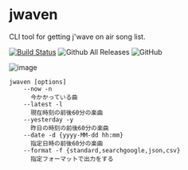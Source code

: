 # jwaven

CLI tool for getting j'wave on air song list.

[![Build Status](https://travis-ci.org/tnoda78/jwaven.svg?branch=master)](https://travis-ci.org/tnoda78/jwaven)
![Github All Releases](https://img.shields.io/github/downloads/tnoda78/jwaven/total.svg)
![GitHub](https://img.shields.io/github/license/tnoda78/jwaven.svg)


![image](https://tnoda78.github.io/jwaven/01.gif)

```
jwaven [options]
    --now -n
      今かかっている曲
    --latest -l
      現在時刻の前後60分の楽曲
    --yesterday -y
      昨日の時刻の前後60分の楽曲
    --date -d {yyyy-MM-dd hh:mm}
      指定日時の前後60分の楽曲
    --format -f {standard,searchgoogle,json,csv}
      指定フォーマットで出力をする
```
